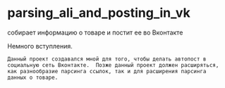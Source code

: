 # parsing_ali_and_posting_in_vk
собирает информацию о товаре и постит ее во Вконтакте

Немного вступления.

`Данный проект создавался мной для того, чтобы делать автопост в социальную сеть Вконтакте. 
Позже данный проект должен расширяться, как разнообразие парсинга ссылок, так и для расширения парсинга 
данных о товаре.`

